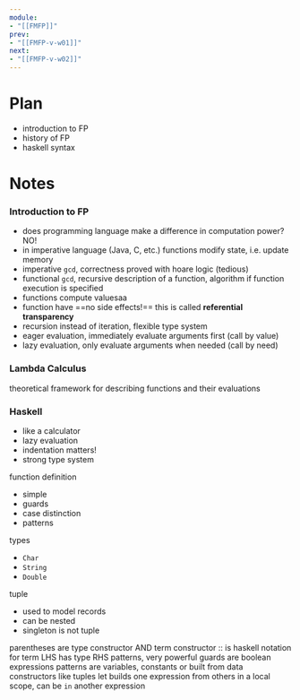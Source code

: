 ```yaml
---
module:
- "[[FMFP]]"
prev:
- "[[FMFP-v-w01]]"
next:
- "[[FMFP-v-w02]]"
---
```


# Plan
- introduction to FP
- history of FP
- haskell syntax

# Notes

### Introduction to FP
- does programming language make a difference in computation power? NO!
- in imperative language (Java, C, etc.) functions modify state, i.e. update memory
- imperative `gcd`, correctness proved with hoare logic (tedious)
- functional `gcd`, recursive description of a function, algorithm if function execution is specified
- functions compute valuesaa
- function have ==no side effects!== this is called **referential transparency**
- recursion instead of iteration, flexible type system
- eager evaluation, immediately evaluate arguments first (call by value)
- lazy evaluation, only evaluate arguments when needed (call by need)


### Lambda Calculus
theoretical framework for describing functions and their evaluations


### Haskell
- like a calculator
- lazy evaluation
- indentation matters!
- strong type system

function definition
- simple
- guards
- case distinction
- patterns

types
- `Char`
- `String`
- `Double`

tuple
- used to model records
- can be nested
- singleton is not tuple


parentheses are type constructor AND term constructor
:: is haskell notation for term LHS has type RHS
patterns, very powerful
guards are boolean expressions
patterns are variables, constants or built from data constructors like tuples
let builds one expression from others in a local scope, can be `in` another expression
